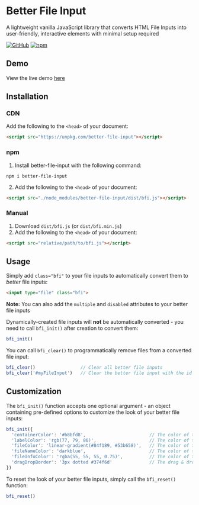# Better File Input
A lightweight vanilla JavaScript library that converts HTML File Inputs into user-friendly, interactive elements with minimal setup required

[![GitHub](https://img.shields.io/github/license/nifte/better-file-input.svg)](https://github.com/nifte/better-file-input/blob/master/LICENSE)
[![npm](https://img.shields.io/npm/v/better-file-input.svg)](https://www.npmjs.com/package/better-file-input)

## Demo
View the live demo [here](https://nifte.github.io/better-file-input)

## Installation
### CDN
Add the following to the `<head>` of your document:
```html
<script src="https://unpkg.com/better-file-input"></script>
```

### npm
1. Install better-file-input with the following command:
```
npm i better-file-input
```
2. Add the following to the `<head>` of your document:
```html
<script src="./node_modules/better-file-input/dist/bfi.js"></script>
```

### Manual
1. Download `dist/bfi.js` (or `dist/bfi.min.js`)
2. Add the following to the `<head>` of your document:
```html
<script src="relative/path/to/bfi.js"></script>
```

## Usage
Simply add `class="bfi"` to your file inputs to automatically convert them to *better* file inputs:
```html
<input type="file" class="bfi">
```
**Note:** You can also add the `multiple` and `disabled` attributes to your better file inputs

Dynamically-created file inputs will **not** be automatically converted - you need to call `bfi_init()` after creation to convert them:
```javascript
bfi_init()
```

You can call `bfi_clear()` to programmatically remove files from a converted file input:
```javascript
bfi_clear()                 // Clear all better file inputs
bfi_clear('#myFileInput')   // Clear the better file input with the id 'myFileInput'
```

## Customization
The `bfi_init()` function accepts one optional argument - an object containing pre-defined options to customize the look of your better file inputs:
```javascript
bfi_init({
  'containerColor': '#b8bfd8',                        // The color of the file container
  'labelColor': 'rgb(77, 79, 86)',                    // The color of the file container label
  'fileColor': 'linear-gradient(#84f189, #53b658)',   // The color of the files
  'fileNameColor': 'darkblue',                        // The color of the file names
  'fileInfoColor': 'rgba(55, 55, 55, 0.75)',          // The color of the file size info
  'dragDropBorder': '3px dotted #374f6d'              // The drag & drop border
})
```
To reset the look of your better file inputs, simply call the `bfi_reset()` function:
```javascript
bfi_reset()
```